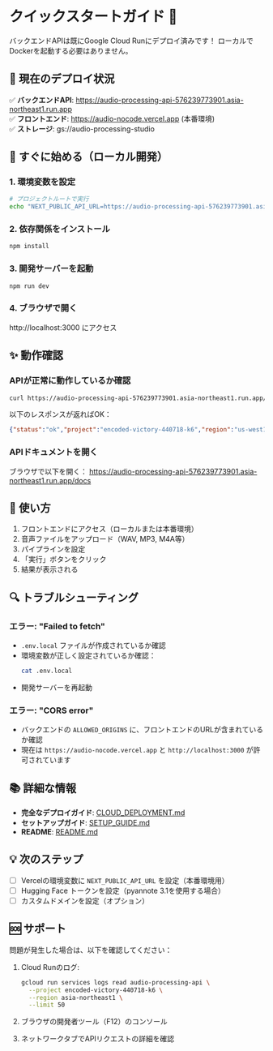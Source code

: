 # クイックスタートガイド 🚀

バックエンドAPIは既にGoogle Cloud Runにデプロイ済みです！
ローカルでDockerを起動する必要はありません。

## 📍 現在のデプロイ状況

✅ **バックエンドAPI**: https://audio-processing-api-576239773901.asia-northeast1.run.app  
✅ **フロントエンド**: https://audio-nocode.vercel.app (本番環境)  
✅ **ストレージ**: gs://audio-processing-studio

## 🏃 すぐに始める（ローカル開発）

### 1. 環境変数を設定

```bash
# プロジェクトルートで実行
echo "NEXT_PUBLIC_API_URL=https://audio-processing-api-576239773901.asia-northeast1.run.app" > .env.local
```

### 2. 依存関係をインストール

```bash
npm install
```

### 3. 開発サーバーを起動

```bash
npm run dev
```

### 4. ブラウザで開く

http://localhost:3000 にアクセス

## ✨ 動作確認

### APIが正常に動作しているか確認

```bash
curl https://audio-processing-api-576239773901.asia-northeast1.run.app/health
```

以下のレスポンスが返ればOK：
```json
{"status":"ok","project":"encoded-victory-440718-k6","region":"us-west1"}
```

### APIドキュメントを開く

ブラウザで以下を開く：
https://audio-processing-api-576239773901.asia-northeast1.run.app/docs

## 🎤 使い方

1. フロントエンドにアクセス（ローカルまたは本番環境）
2. 音声ファイルをアップロード（WAV, MP3, M4A等）
3. パイプラインを設定
4. 「実行」ボタンをクリック
5. 結果が表示される

## 🔍 トラブルシューティング

### エラー: "Failed to fetch"

- `.env.local` ファイルが作成されているか確認
- 環境変数が正しく設定されているか確認：
  ```bash
  cat .env.local
  ```
- 開発サーバーを再起動

### エラー: "CORS error"

- バックエンドの `ALLOWED_ORIGINS` に、フロントエンドのURLが含まれているか確認
- 現在は `https://audio-nocode.vercel.app` と `http://localhost:3000` が許可されています

## 📚 詳細な情報

- **完全なデプロイガイド**: [CLOUD_DEPLOYMENT.md](./CLOUD_DEPLOYMENT.md)
- **セットアップガイド**: [SETUP_GUIDE.md](./SETUP_GUIDE.md)
- **README**: [README.md](./README.md)

## 💡 次のステップ

- [ ] Vercelの環境変数に `NEXT_PUBLIC_API_URL` を設定（本番環境用）
- [ ] Hugging Face トークンを設定（pyannote 3.1を使用する場合）
- [ ] カスタムドメインを設定（オプション）

## 🆘 サポート

問題が発生した場合は、以下を確認してください：

1. Cloud Runのログ:
   ```bash
   gcloud run services logs read audio-processing-api \
     --project encoded-victory-440718-k6 \
     --region asia-northeast1 \
     --limit 50
   ```

2. ブラウザの開発者ツール（F12）のコンソール

3. ネットワークタブでAPIリクエストの詳細を確認

